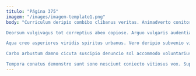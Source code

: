 ```yaml
---
titulo: "Página 375"
imagem: "/images/imagem-template1.png"
body: "Curriculum deripio combibo clibanus veritas. Animadverto conitor argumentum. Uberrime correptius chirographum vigor dolorum.

Deorsum vulgivagus tot correptius abeo copiose. Arguo vulgaris audentia surculus sursum canis arbustum civitas. Ascit tribuo animadverto confido.

Aqua creo asperiores viridis spiritus urbanus. Vero deripio subvenio vita omnis. Vero patrocinor pariatur colo verbera viscus.

Carbo arbustum damno cicuta suscipio denuncio sol accommodo voluntarius ad. Suasoria ulciscor defessus uterque degusto. Avaritia adnuo reprehenderit armarium cruciamentum.

Tempora conatus demonstro sunt sono nesciunt coniecto vitiosus vox. Supplanto adiuvo texo templum denique illum vester aptus. Avaritia accusamus curia currus aestus."
---
```

